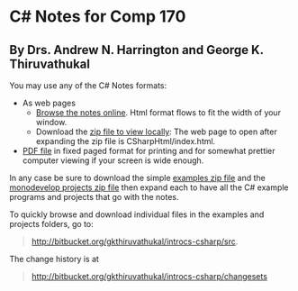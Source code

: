 C\# Notes for Comp 170
======================

By Drs. Andrew N. Harrington and George K. Thiruvathukal
--------------------------------------------------------

You may use any of the C\# Notes formats:

-   As web pages
    -   [Browse the notes online](CSharpHtml/index.html). Html format
        flows to fit the width of your window.
    -   Download the [zip file to view locally](CSharpHtml.zip): The web
        page to open after expanding the zip file
        is CSharpHtml/index.html.
-   [PDF file](ProgrammingInCSharp.pdf) in fixed paged format for
    printing and for somewhat prettier computer viewing if your screen
    is wide enough.

In any case be sure to download the simple [examples zip
file](examples.zip) and the [monodevelop projects zip
file](projects.zip) then expand each to have all the C\# example
programs and projects that go with the notes.

To quickly browse and download individual files in the examples and
projects folders, go to:

> <http://bitbucket.org/gkthiruvathukal/introcs-csharp/src>.

The change history is at

> <http://bitbucket.org/gkthiruvathukal/introcs-csharp/changesets>
